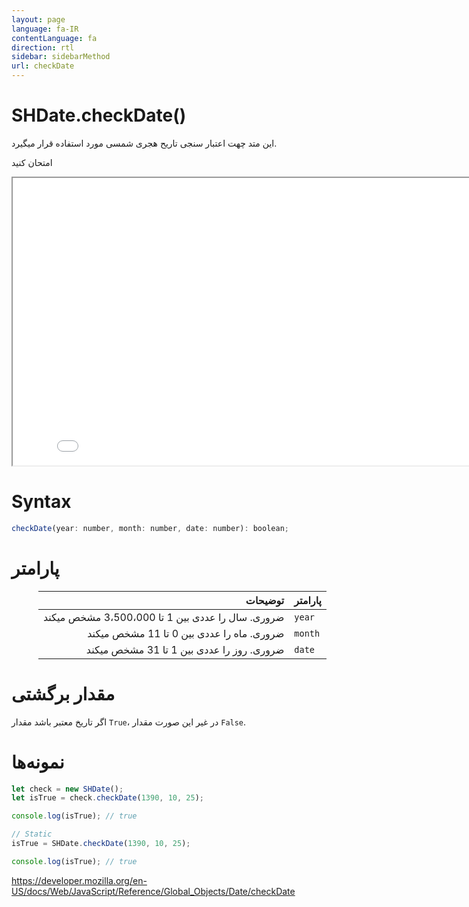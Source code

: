 ```yaml
---
layout: page
language: fa-IR
contentLanguage: fa
direction: rtl
sidebar: sidebarMethod
url: checkDate
---
```


# SHDate.checkDate()

این متد چهت اعتبار سنجی تاریح هجری شمسی مورد استفاده قرار میگیرد.

امتحان کنید

<iframe style="width: 830px; height: 460px;" src="/SHDateTime-js/examples/live.html?function=checkDate" title="MDN Web Docs Interactive Example" loading="lazy"></iframe>
<br/>

# Syntax

```js
checkDate(year: number, month: number, date: number): boolean;
```

# پارامتر

<div dir="rtl">

| پارامتر |                                          توضیحات |
| :------ | -----------------------------------------------: |
| `year`  | ضروری. سال را عددی بین 1 تا 3،500،000 مشخص میکند |
| `month` |        ضروری. ماه را عددی بین 0 تا 11 مشخص میکند |
| `date`  |        ضروری. روز را عددی بین 1 تا 31 مشخص میکند |

</div>

# مقدار برگشتی

اگر تاریخ معتبر باشد مقدار `True`، در غیر این صورت مقدار `False`.

# نمونه‌ها

```js
let check = new SHDate();
let isTrue = check.checkDate(1390, 10, 25);

console.log(isTrue); // true

// Static
isTrue = SHDate.checkDate(1390, 10, 25);

console.log(isTrue); // true
```

https://developer.mozilla.org/en-US/docs/Web/JavaScript/Reference/Global_Objects/Date/checkDate
